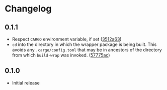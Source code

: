 # Changelog

## 0.1.1

- Respect `CARGO` environment variable, if set ([3512a63](https://github.com/trailofbits/build-wrap/commit/3512a636868e1e871ce4544f5bd425fbcf88b444))
- `cd` into the directory in which the wrapper package is being built. This avoids any `.cargo/config.toml` that may be in ancestors of the directory from which `build-wrap` was invoked. ([57775ac](https://github.com/trailofbits/build-wrap/commit/57775acff06ab59eccf78e17c819f960954fc9b0))

## 0.1.0

- Initial release

